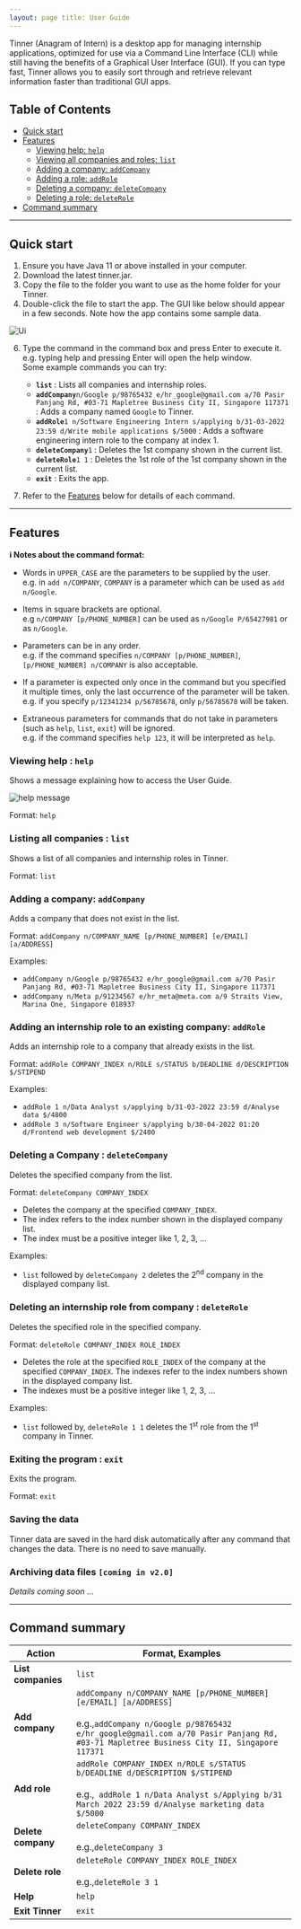 ```yaml
---
layout: page title: User Guide
---
```


Tinner (Anagram of Intern) is a desktop app for managing internship applications, optimized for use via a Command Line Interface (CLI) while still having the benefits of a Graphical User Interface (GUI). If you can type fast, Tinner allows you to easily sort through and retrieve relevant information faster than traditional GUI apps.

## Table of Contents

* [Quick start](#quick-start)
* [Features](#features)
    * [Viewing help: `help`](#c-help)
    * [Viewing all companies and roles: `list`](#c-list)
    * [Adding a company: `addCompany`](#c-add-c)
    * [Adding a role: `addRole`](#c-add-c-r)
    * [Deleting a company: `deleteCompany`](#c-delete-c)
    * [Deleting a role: `deleteRole`](#c-delete-c-r)
* [Command summary](#command-summary)

--------------------------------------------------------------------------------------------------------------------

## Quick start <a id="quick-start"></a>

1. Ensure you have Java 11 or above installed in your computer.
2. Download the latest tinner.jar.
3. Copy the file to the folder you want to use as the home folder for your Tinner.
4. Double-click the file to start the app. The GUI like below should appear in a few seconds. Note how the app contains some sample data.

![Ui](images/Ui.png)

6. Type the command in the command box and press Enter to execute it. e.g. typing help and pressing Enter will open the help window.  
   Some example commands you can try:
    * **`list`** : Lists all companies and internship roles.
    * **`addCompany`**`n/Google p/98765432 e/hr_google@gmail.com a/70 Pasir Panjang Rd, #03-71 Mapletree Business City II, Singapore 117371` :
      Adds a company named `Google` to Tinner.
    * **`addRole`**`1 n/Software Engineering Intern s/applying b/31-03-2022 23:59 d/Write mobile applications $/5000` :
      Adds a software engineering intern role to the company at index 1.
    * **`deleteCompany`**`1` : Deletes the 1st company shown in the current list.
    * **`deleteRole`**`1 1` : Deletes the 1st role of the 1st company shown in the current list.
    * **`exit`** : Exits the app.

7. Refer to the [Features](#features) below for details of each command.

--------------------------------------------------------------------------------------------------------------------

## Features <a id="features"></a>

<div markdown="block" class="alert alert-info">

**:information_source: Notes about the command format:**<br>

* Words in `UPPER_CASE` are the parameters to be supplied by the user.<br>
  e.g. in `add n/COMPANY`, `COMPANY` is a parameter which can be used as `add n/Google`.

* Items in square brackets are optional.<br>
  e.g `n/COMPANY [p/PHONE_NUMBER]` can be used as `n/Google P/65427981` or as `n/Google`.

* Parameters can be in any order.<br>
  e.g. if the command specifies `n/COMPANY [p/PHONE_NUMBER]`, `[p/PHONE_NUMBER] n/COMPANY` is also acceptable.

* If a parameter is expected only once in the command but you specified it multiple times, only the last occurrence of the parameter will be taken.<br>
  e.g. if you specify `p/12341234 p/56785678`, only `p/56785678` will be taken.

* Extraneous parameters for commands that do not take in parameters (such as `help`, `list`, `exit`)
  will be ignored.<br>
  e.g. if the command specifies `help 123`, it will be interpreted as `help`.

</div>

### Viewing help : `help`

Shows a message explaining how to access the User Guide.

![help message](images/helpMessage.png)

Format: `help`

### Listing all companies : `list` <a id="c-list"></a>

Shows a list of all companies and internship roles in Tinner.

Format: `list`

### Adding a company: `addCompany` <a id="c-add-c"></a>

Adds a company that does not exist in the list.

Format: `addCompany n/COMPANY_NAME [p/PHONE_NUMBER] [e/EMAIL] [a/ADDRESS]`

Examples:

* `addCompany n/Google p/98765432 e/hr_google@gmail.com a/70 Pasir Panjang Rd, #03-71 Mapletree Business City II, Singapore 117371 `
* `addCompany n/Meta p/91234567 e/hr_meta@meta.com a/9 Straits View, Marina One, Singapore 018937 `

### Adding an internship role to an existing company: `addRole` <a id="c-add-c-r"></a>

Adds an internship role to a company that already exists in the list.

Format: `addRole COMPANY_INDEX n/ROLE s/STATUS b/DEADLINE d/DESCRIPTION $/STIPEND`

Examples:

* `addRole 1 n/Data Analyst s/applying b/31-03-2022 23:59 d/Analyse data $/4800 `
* `addRole 3 n/Software Engineer s/applying b/30-04-2022 01:20 d/Frontend web development $/2400 `

### Deleting a Company : `deleteCompany` <a id="c-delete-c"></a>

Deletes the specified company from the list.

Format: `deleteCompany COMPANY_INDEX`

* Deletes the company at the specified `COMPANY_INDEX`.
* The index refers to the index number shown in the displayed company list.
* The index must be a positive integer like 1, 2, 3, …

Examples:

* `list` followed by `deleteCompany 2` deletes the 2<sup>nd</sup> company in the displayed company list.

### Deleting an internship role from company : `deleteRole` <a id="c-delete-c-r"></a>

Deletes the specified role in the specified company.

Format: `deleteRole COMPANY_INDEX ROLE_INDEX`

* Deletes the role at the specified `ROLE_INDEX` of the company at the specified `COMPANY_INDEX`. The indexes refer to the index numbers shown in the displayed company list.
* The indexes must be a positive integer like 1, 2, 3, …

Examples:

* `list` followed by, `deleteRole 1 1` deletes the 1<sup>st</sup> role from the 1<sup>st</sup>
  company in Tinner.

### Exiting the program : `exit` <a id="c-exit"></a>

Exits the program.

Format: `exit`

### Saving the data

Tinner data are saved in the hard disk automatically after any command that changes the data. There is no need to save manually.

### Archiving data files `[coming in v2.0]`

_Details coming soon ..._

--------------------------------------------------------------------------------------------------------------------

## Command summary <a id="command-summary"></a>

Action | Format, Examples
--------|------------------
**List companies** | `list`
**Add company** | `addCompany n/COMPANY_NAME [p/PHONE_NUMBER] [e/EMAIL] [a/ADDRESS]` <br><br> e.g.,`addCompany n/Google p/98765432 e/hr_google@gmail.com a/70 Pasir Panjang Rd, #03-71 Mapletree Business City II, Singapore 117371`
**Add role** | `addRole COMPANY_INDEX n/ROLE s/STATUS b/DEADLINE d/DESCRIPTION $/STIPEND` <br><br> e.g.,` addRole 1 n/Data Analyst s/Applying b/31 March 2022 23:59 d/Analyse marketing data $/5000`
**Delete company** | `deleteCompany COMPANY_INDEX `<br><br> e.g.,`deleteCompany 3 `
**Delete role** | `deleteRole COMPANY_INDEX ROLE_INDEX` <br><br> e.g.,`deleteRole 3 1 `
**Help** | `help`
**Exit Tinner** | `exit`
